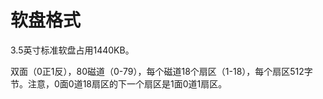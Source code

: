 # 软盘格式

3.5英寸标准软盘占用1440KB。

双面（0正1反），80磁道（0-79），每个磁道18个扇区（1-18），每个扇区512字节。注意，0面0道18扇区的下一个扇区是1面0道1扇区。